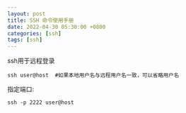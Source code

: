 ```yaml
---
layout: post
title: SSH 命令使用手册
date: 2022-04-30 05:30:00 +0800
categories: [ssh]
tags: [ssh]
---
```

ssh用于远程登录
```
ssh user@host  #如果本地用户名与远程用户名一致，可以省略用户名
```
指定端口:
```
ssh -p 2222 user@host
```